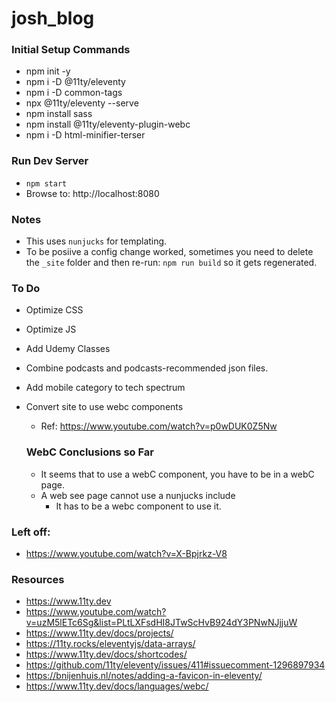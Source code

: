 # josh_blog

### Initial Setup Commands
* npm init -y
* npm i -D @11ty/eleventy
* npm i -D common-tags
* npx @11ty/eleventy --serve
* npm install sass
* npm install @11ty/eleventy-plugin-webc
* npm i -D html-minifier-terser

### Run Dev Server
* `npm start`
* Browse to: http://localhost:8080

### Notes
* This uses `nunjucks` for templating.
* To be posiive a config change worked, sometimes you need to delete the `_site` folder and then re-run: `npm run build` so it gets regenerated.

### To Do
* Optimize CSS
* Optimize JS
* Add Udemy Classes
* Combine podcasts and podcasts-recommended json files.
* Add mobile category to tech spectrum
* Convert site to use webc components
  * Ref: https://www.youtube.com/watch?v=p0wDUK0Z5Nw

  ### WebC Conclusions so Far
  * It seems that to use a webC component, you have to be in a webC page.
  * A web see page cannot use a nunjucks include
    * It has to be a webc component to use it.

### Left off:
* https://www.youtube.com/watch?v=X-Bpjrkz-V8

### Resources
* https://www.11ty.dev
* https://www.youtube.com/watch?v=uzM5lETc6Sg&list=PLtLXFsdHI8JTwScHvB924dY3PNwNJjjuW
* https://www.11ty.dev/docs/projects/
* https://11ty.rocks/eleventyjs/data-arrays/
* https://www.11ty.dev/docs/shortcodes/
* https://github.com/11ty/eleventy/issues/411#issuecomment-1296897934
* https://bnijenhuis.nl/notes/adding-a-favicon-in-eleventy/
* https://www.11ty.dev/docs/languages/webc/